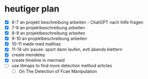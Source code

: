 # heutiger plan 
- [x] 6-7 an projekt beschreibung arbeiten 
      - ChatGPT nach hilfe fragen
- [x] 7-8 an projektbeschreibung arbeiten 
- [x] 8-9 an projektbeschreibung arbeiten 
- [x] 9-10 an projektbeschreibung arbeiten 
- [x] 10-11 møde med mathias
- [x] 11-14 uhr pause: sport dann laufen, evtl abends klettern 
- [x] create mendeley
- [x] create timeline in mermaid 
- [ ] use litmaps to find more detection method articles 
	- [ ] On The Detection of Fcae Manipulation
